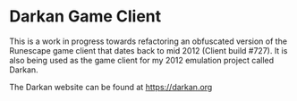 # Darkan Game Client

This is a work in progress towards refactoring an obfuscated version of the Runescape game client that dates back to mid 2012 (Client build #727). It is also being used as the game client for my 2012 emulation project called Darkan.

The Darkan website can be found at https://darkan.org
